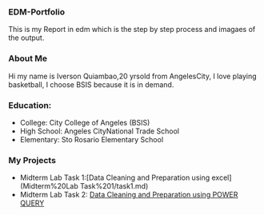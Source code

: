 

### EDM-Portfolio
This is my Report in edm which is the step by step process and imagaes of the output.
### About Me
Hi my name is Iverson Quiambao,20 yrsold from AngelesCity, I love playing basketball, I choose BSIS because it is in demand.
### Education:
- College: City College of Angeles (BSIS)
- High School: Angeles CityNational Trade School
- Elementary: Sto Rosario Elementary School
### My Projects
- Midterm Lab Task 1:[Data Cleaning and Preparation using excel](Midterm%20Lab Task%201/task1.md)
- Midterm Lab Task 2: [Data Cleaning and Preparation using POWER QUERY](Midterm%20Task%201/task1.md)



